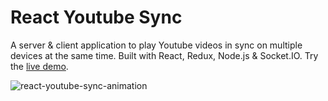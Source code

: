 # React Youtube Sync

A server & client application to play Youtube videos in sync on multiple devices at the same time. Built with React, Redux, Node.js & Socket.IO. Try the [live demo](https://react-youtube-sync.herokuapp.com).

![react-youtube-sync-animation](https://user-images.githubusercontent.com/6198229/31589566-45c70684-b204-11e7-94f3-a37908f32f34.gif)